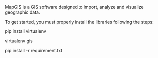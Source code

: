 MapGIS is a GIS software designed to import, analyze and visualize geographic data.

To get started, you must properly install the libraries following the steps:

pip install virtualenv

virtualenv gis

pip install -r requirement.txt
